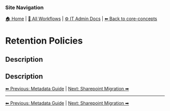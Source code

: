 <!-- description: Documentation about Retention Policies for Your Organization. -->

### Site Navigation
[🏠 Home](../../README.md) | [📂 All Workflows](../users.md) | [⚙ IT Admin Docs](../../it-admins/README.md) | [⬅ Back to core-concepts](../README.md)

# Retention Policies

## Description
Description
---

[⬅ Previous: Metadata Guide](metadata-guide.md) | [Next: Sharepoint Migration ➡](sharepoint-migration.md)

---

[⬅ Previous: Metadata Guide](metadata-guide.md) | [Next: Sharepoint Migration ➡](sharepoint-migration.md)